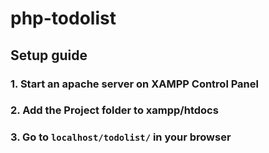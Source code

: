 # php-todolist

## Setup guide

### 1. Start an apache server on XAMPP Control Panel

### 2. Add the Project folder to xampp/htdocs

### 3. Go to ``` localhost/todolist/ ``` in your browser
